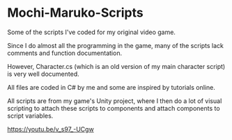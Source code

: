 # Mochi-Maruko-Scripts

Some of the scripts I've coded for my original video game. 

Since I do almost all the programming in the game, many of the scripts lack comments and function documentation. 

However, Character.cs (which is an old version of my main character script) is very well documented. 

All files are coded in C# by me and some are inspired by tutorials online. 

All scripts are from my game's Unity project, where I then do a lot of visual scripting to attach these scripts to components and attach components to script variables. 

https://youtu.be/v_s97_-UCgw
